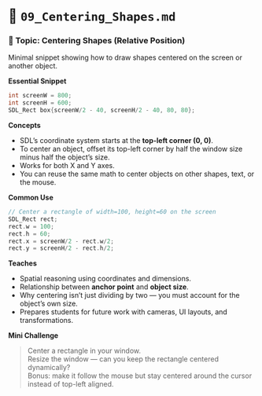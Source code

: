 # 🧩 `09_Centering_Shapes.md`

### 🧩 Topic: Centering Shapes (Relative Position)

Minimal snippet showing how to draw shapes centered on the screen or another object.

**Essential Snippet**

```cpp
int screenW = 800;
int screenH = 600;
SDL_Rect box{screenW/2 - 40, screenH/2 - 40, 80, 80};
```

**Concepts**

- SDL’s coordinate system starts at the **top-left corner (0, 0)**.
- To center an object, offset its top-left corner by half the window size minus half the object’s size.
- Works for both X and Y axes.
- You can reuse the same math to center objects on other shapes, text, or the mouse.

**Common Use**

```cpp
// Center a rectangle of width=100, height=60 on the screen
SDL_Rect rect;
rect.w = 100;
rect.h = 60;
rect.x = screenW/2 - rect.w/2;
rect.y = screenH/2 - rect.h/2;
```

**Teaches**

- Spatial reasoning using coordinates and dimensions.
- Relationship between **anchor point** and **object size**.
- Why centering isn’t just dividing by two — you must account for the object’s own size.
- Prepares students for future work with cameras, UI layouts, and transformations.

**Mini Challenge**

> Center a rectangle in your window.  
> Resize the window — can you keep the rectangle centered dynamically?  
> Bonus: make it follow the mouse but stay centered around the cursor instead of top-left aligned.
